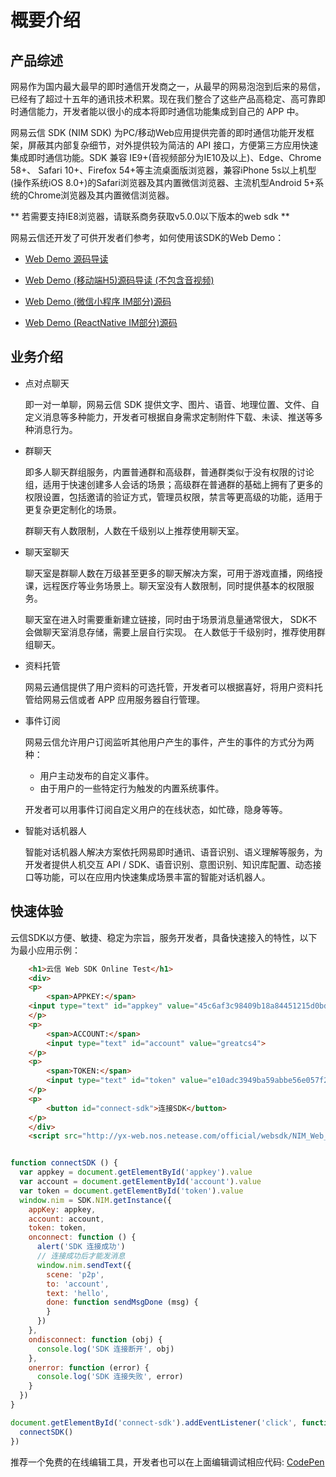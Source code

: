 # 概要介绍

## <span id="产品综述">产品综述</span>

网易作为国内最大最早的即时通信开发商之一，从最早的网易泡泡到后来的易信，已经有了超过十五年的通讯技术积累。现在我们整合了这些产品高稳定、高可靠即时通信能力，开发者能以很小的成本将即时通信功能集成到自己的 APP 中。

网易云信 SDK (NIM SDK) 为PC/移动Web应用提供完善的即时通信功能开发框架，屏蔽其内部复杂细节，对外提供较为简洁的 API 接口，方便第三方应用快速集成即时通信功能。SDK 兼容 IE9+(音视频部分为IE10及以上)、Edge、Chrome 58+、 Safari 10+、Firefox 54+等主流桌面版浏览器，兼容iPhone 5s以上机型(操作系统iOS 8.0+)的Safari浏览器及其内置微信浏览器、主流机型Android 5+系统的Chrome浏览器及其内置微信浏览器。

** 若需要支持IE8浏览器，请联系商务获取v5.0.0以下版本的web sdk **

网易云信还开发了可供开发者们参考，如何使用该SDK的Web Demo：

* [Web Demo 源码导读](/docs/product/通用/Demo源码导读/即时通讯Demo/Web源码导读)

* [Web Demo (移动端H5)源码导读 (不包含音视频)](/docs/product/通用/Demo源码导读/即时通讯Demo/WebH5源码导读)

* [Web Demo (微信小程序 IM部分)源码](https://github.com/netease-im/NIM_Web_Weapp_Demo)

* [Web Demo (ReactNative IM部分)源码](https://github.com/netease-im/NIM_ReactNative_Demo)

## <span id="业务介绍">业务介绍</span>

* 点对点聊天

    即一对一单聊，网易云信 SDK 提供文字、图片、语音、地理位置、文件、自定义消息等多种能力，开发者可根据自身需求定制附件下载、未读、推送等多种消息行为。

* 群聊天

    即多人聊天群组服务，内置普通群和高级群，普通群类似于没有权限的讨论组，适用于快速创建多人会话的场景；高级群在普通群的基础上拥有了更多的权限设置，包括邀请的验证方式，管理员权限，禁言等更高级的功能，适用于更复杂更定制化的场景。

    群聊天有人数限制，人数在千级别以上推荐使用聊天室。

* 聊天室聊天

    聊天室是群聊人数在万级甚至更多的聊天解决方案，可用于游戏直播，网络授课，远程医疗等业务场景上。聊天室没有人数限制，同时提供基本的权限服务。

    聊天室在进入时需要重新建立链接，同时由于场景消息量通常很大， SDK不会做聊天室消息存储，需要上层自行实现。 在人数低于千级别时，推荐使用群组聊天。

* 资料托管

    网易云通信提供了用户资料的可选托管，开发者可以根据喜好，将用户资料托管给网易云信或者 APP 应用服务器自行管理。

* 事件订阅

    网易云信允许用户订阅监听其他用户产生的事件，产生的事件的方式分为两种：

    * 用户主动发布的自定义事件。
    * 由于用户的一些特定行为触发的内置系统事件。

    开发者可以用事件订阅自定义用户的在线状态，如忙碌，隐身等等。

<!--SKIP-BEGIN-->
* 智能对话机器人

    智能对话机器人解决方案依托网易即时通讯、语音识别、语义理解等服务，为开发者提供人机交互 API / SDK、语音识别、意图识别、知识库配置、动态接口等功能，可以在应用内快速集成场景丰富的智能对话机器人。
<!--SKIP-END-->

## <span id="快速体验">快速体验</span>
云信SDK以方便、敏捷、稳定为宗旨，服务开发者，具备快速接入的特性，以下为最小应用示例：
``` html
    <h1>云信 Web SDK Online Test</h1>
    <div>
    <p>
        <span>APPKEY:</span>
    <input type="text" id="appkey" value="45c6af3c98409b18a84451215d0bdd6e">
    </p>
    <p>
        <span>ACCOUNT:</span>
        <input type="text" id="account" value="greatcs4">
    </p>
    <p>
        <span>TOKEN:</span>
        <input type="text" id="token" value="e10adc3949ba59abbe56e057f20f883e">
    </p>
    <p>
        <button id="connect-sdk">连接SDK</button>
    </p>
    </div>
    <script src="http://yx-web.nos.netease.com/official/websdk/NIM_Web_SDK_v4.8.0.js"></script>
```

``` javascript

function connectSDK () {
  var appkey = document.getElementById('appkey').value
  var account = document.getElementById('account').value
  var token = document.getElementById('token').value
  window.nim = SDK.NIM.getInstance({
    appKey: appkey,
    account: account,
    token: token,
    onconnect: function () {
      alert('SDK 连接成功')
      // 连接成功后才能发消息
      window.nim.sendText({
        scene: 'p2p',
        to: 'account',
        text: 'hello',
        done: function sendMsgDone (msg) {
        }
      })
    },
    ondisconnect: function (obj) {
      console.log('SDK 连接断开', obj)
    },
    onerror: function (error) {
      console.log('SDK 连接失败', error)
    }
  })
}

document.getElementById('connect-sdk').addEventListener('click', function () {
  connectSDK()
})

```

推荐一个免费的在线编辑工具，开发者也可以在上面编辑调试相应代码:
[CodePen](https://codepen.io/king3366ster/pen/xpmOmE)